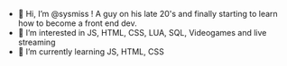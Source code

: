 - 👋 Hi, I’m @sysmiss ! A guy on his late 20's and finally starting to learn how to become a front end dev.
- 👀 I’m interested in JS, HTML, CSS, LUA, SQL, Videogames and live streaming
- 🌱 I’m currently learning JS, HTML, CSS


<!---
sysmiss/sysmiss is a ✨ special ✨ repository because its `README.md` (this file) appears on your GitHub profile.
You can click the Preview link to take a look at your changes.
--->
